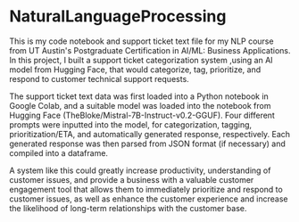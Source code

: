 # NaturalLanguageProcessing
This is my code notebook and support ticket text file for my NLP course from UT Austin's Postgraduate Certification in AI/ML: Business Applications.  In this project, I built a support ticket categorization system ,using an AI model from Hugging Face, that would categorize, tag, prioritize, and respond to customer technical support requests.

The support ticket text data was first loaded into a Python notebook in Google Colab, and a suitable model was loaded into the notebook from Hugging Face (TheBloke/Mistral-7B-Instruct-v0.2-GGUF). Four different prompts were inputted into the model, for categorization, tagging, prioritization/ETA, and automatically generated response, respectively. Each generated response was then parsed from JSON format (if necessary) and compiled into a dataframe.

A system like this could greatly increase productivity, understanding of customer issues, and provide a business with a valuable customer engagement tool that allows them to immediately prioritize and respond to customer issues, as well as enhance the customer experience and increase the likelihood of long-term relationships with the customer base.
